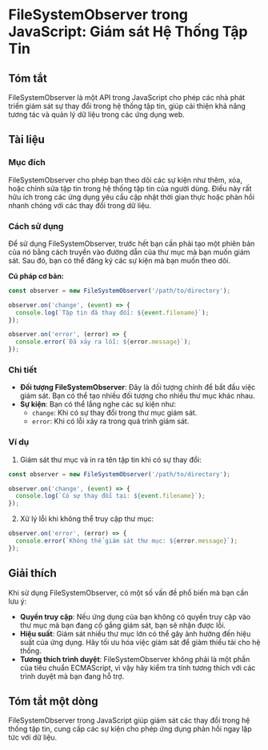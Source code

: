 <!--
Meta Description: # FileSystemObserver trong JavaScript: Giám sát Hệ Thống Tập Tin ## Tóm tắt FileSystemObserver là một API trong JavaScript cho phép các nhà phát triển...
Meta Keywords: giám, sát, bạn, trong, filesystemobserver
-->

# FileSystemObserver trong JavaScript: Giám sát Hệ Thống Tập Tin

## Tóm tắt
FileSystemObserver là một API trong JavaScript cho phép các nhà phát triển giám sát sự thay đổi trong hệ thống tập tin, giúp cải thiện khả năng tương tác và quản lý dữ liệu trong các ứng dụng web.

## Tài liệu
### Mục đích
FileSystemObserver cho phép bạn theo dõi các sự kiện như thêm, xóa, hoặc chỉnh sửa tập tin trong hệ thống tập tin của người dùng. Điều này rất hữu ích trong các ứng dụng yêu cầu cập nhật thời gian thực hoặc phản hồi nhanh chóng với các thay đổi trong dữ liệu.

### Cách sử dụng
Để sử dụng FileSystemObserver, trước hết bạn cần phải tạo một phiên bản của nó bằng cách truyền vào đường dẫn của thư mục mà bạn muốn giám sát. Sau đó, bạn có thể đăng ký các sự kiện mà bạn muốn theo dõi.

**Cú pháp cơ bản:**
```javascript
const observer = new FileSystemObserver('/path/to/directory');

observer.on('change', (event) => {
  console.log(`Tập tin đã thay đổi: ${event.filename}`);
});

observer.on('error', (error) => {
  console.error(`Đã xảy ra lỗi: ${error.message}`);
});
```

### Chi tiết
- **Đối tượng FileSystemObserver**: Đây là đối tượng chính để bắt đầu việc giám sát. Bạn có thể tạo nhiều đối tượng cho nhiều thư mục khác nhau.
- **Sự kiện**: Bạn có thể lắng nghe các sự kiện như:
  - `change`: Khi có sự thay đổi trong thư mục giám sát.
  - `error`: Khi có lỗi xảy ra trong quá trình giám sát.
  
### Ví dụ
1. Giám sát thư mục và in ra tên tập tin khi có sự thay đổi:
```javascript
const observer = new FileSystemObserver('/path/to/directory');

observer.on('change', (event) => {
  console.log(`Có sự thay đổi tại: ${event.filename}`);
});
```

2. Xử lý lỗi khi không thể truy cập thư mục:
```javascript
observer.on('error', (error) => {
  console.error(`Không thể giám sát thư mục: ${error.message}`);
});
```

## Giải thích
Khi sử dụng FileSystemObserver, có một số vấn đề phổ biến mà bạn cần lưu ý:
- **Quyền truy cập**: Nếu ứng dụng của bạn không có quyền truy cập vào thư mục mà bạn đang cố gắng giám sát, bạn sẽ nhận được lỗi.
- **Hiệu suất**: Giám sát nhiều thư mục lớn có thể gây ảnh hưởng đến hiệu suất của ứng dụng. Hãy tối ưu hóa việc giám sát để giảm thiểu tải cho hệ thống.
- **Tương thích trình duyệt**: FileSystemObserver không phải là một phần của tiêu chuẩn ECMAScript, vì vậy hãy kiểm tra tính tương thích với các trình duyệt mà bạn đang hỗ trợ.

## Tóm tắt một dòng
FileSystemObserver trong JavaScript giúp giám sát các thay đổi trong hệ thống tập tin, cung cấp các sự kiện cho phép ứng dụng phản hồi ngay lập tức với dữ liệu.